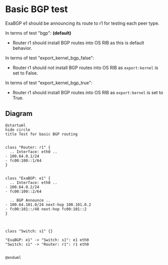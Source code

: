 # Basic BGP test


ExaBGP e1 should be announcing its route to r1 for testing each peer type.

In terms of test "bgp":  **(default)**
  - Router r1 should install BGP routes into OS RIB as this is default behavior.

In terms of test "export_kernel_bgp_false":
  - Router r1 should not install BGP routes into OS RIB as `export:kernel` is set to False.

In terms of test "export_kernel_bgp_true":
  - Router r1 should install BGP routes into OS RIB as `export:kernel` is set to True.


## Diagram

```plantuml
@startuml
hide circle
title Test for basic BGP routing


class "Router: r1" {
  .. Interface: eth0 ..
- 100.64.0.1/24
- fc00:100::1/64
}


class "ExaBGP: e1" {
  .. Interface: eth0 ..
- 100.64.0.2/24
- fc00:100::2/64

  .. BGP Announce ..
- 100.64.101.0/24 next-hop 100.101.0.2
- fc00:101::/48 next-hop fc00:101::2
}



class "Switch: s1" {}

"ExaBGP: e1" -> "Switch: s1": e1 eth0
"Switch: s1" -> "Router: r1": r1 eth0


@enduml
```
